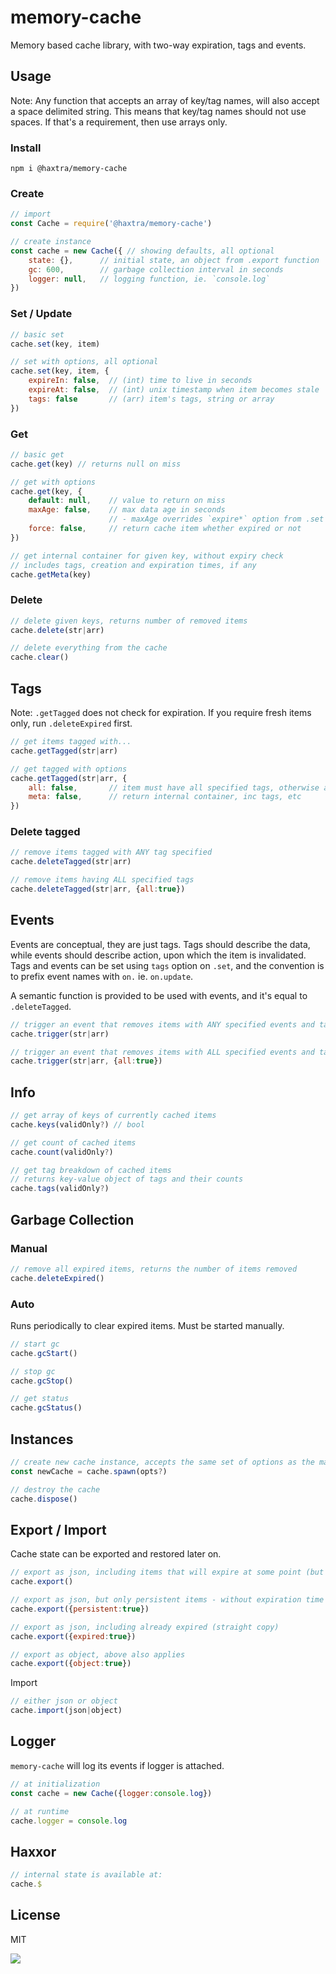 # memory-cache

Memory based cache library, with two-way expiration, tags and events.


## Usage

Note: Any function that accepts an array of key/tag names, will also accept a space delimited string. This means that key/tag names should not use spaces. If that's a requirement, then use arrays only.


### Install

    npm i @haxtra/memory-cache


### Create

```js
// import
const Cache = require('@haxtra/memory-cache')

// create instance
const cache = new Cache({ // showing defaults, all optional
    state: {},      // initial state, an object from .export function
    gc: 600,        // garbage collection interval in seconds
    logger: null,   // logging function, ie. `console.log`
})
```


### Set / Update

```js
// basic set
cache.set(key, item)

// set with options, all optional
cache.set(key, item, {
    expireIn: false,  // (int) time to live in seconds
    expireAt: false,  // (int) unix timestamp when item becomes stale
    tags: false       // (arr) item's tags, string or array
})
```


### Get

```js
// basic get
cache.get(key) // returns null on miss

// get with options
cache.get(key, {
    default: null,    // value to return on miss
    maxAge: false,    // max data age in seconds
                      // - maxAge overrides `expire*` option from .set
    force: false,     // return cache item whether expired or not
})

// get internal container for given key, without expiry check
// includes tags, creation and expiration times, if any
cache.getMeta(key)
```

### Delete

```js
// delete given keys, returns number of removed items
cache.delete(str|arr)

// delete everything from the cache
cache.clear()
```


## Tags

Note: `.getTagged` does not check for expiration. If you require fresh items only, run `.deleteExpired` first.

```js
// get items tagged with...
cache.getTagged(str|arr)

// get tagged with options
cache.getTagged(str|arr, {
    all: false,       // item must have all specified tags, otherwise any
    meta: false,      // return internal container, inc tags, etc
})
```

### Delete tagged

```js
// remove items tagged with ANY tag specified
cache.deleteTagged(str|arr)

// remove items having ALL specified tags
cache.deleteTagged(str|arr, {all:true})
```


## Events

Events are conceptual, they are just tags. Tags should describe the data, while events should describe action, upon which the item is invalidated. Tags and events can be set using `tags` option on `.set`, and the convention is to prefix event names with `on.` ie. `on.update`.

A semantic function is provided to be used with events, and it's equal to `.deleteTagged`.

```js
// trigger an event that removes items with ANY specified events and tags
cache.trigger(str|arr)

// trigger an event that removes items with ALL specified events and tags
cache.trigger(str|arr, {all:true})
```


## Info

```js
// get array of keys of currently cached items
cache.keys(validOnly?) // bool

// get count of cached items
cache.count(validOnly?)

// get tag breakdown of cached items
// returns key-value object of tags and their counts
cache.tags(validOnly?)
```


## Garbage Collection

### Manual

```js
// remove all expired items, returns the number of items removed
cache.deleteExpired()
```

### Auto

Runs periodically to clear expired items. Must be started manually.

```js
// start gc
cache.gcStart()

// stop gc
cache.gcStop()

// get status
cache.gcStatus()
```


## Instances

```js
// create new cache instance, accepts the same set of options as the main function
const newCache = cache.spawn(opts?)

// destroy the cache
cache.dispose()
```


## Export / Import

Cache state can be exported and restored later on.

```js
// export as json, including items that will expire at some point (but not expired already)
cache.export()

// export as json, but only persistent items - without expiration time
cache.export({persistent:true})

// export as json, including already expired (straight copy)
cache.export({expired:true})

// export as object, above also applies
cache.export({object:true})
```

Import

```js
// either json or object
cache.import(json|object)
```


## Logger

`memory-cache` will log its events if logger is attached.

```js
// at initialization
const cache = new Cache({logger:console.log})

// at runtime
cache.logger = console.log
```

## Haxxor

```js
// internal state is available at:
cache.$
```

## License

MIT

![](https://hello.haxtra.com/gh-memory-cache)